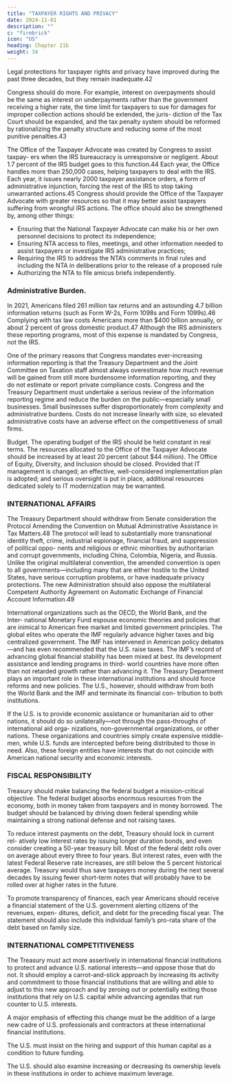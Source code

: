 ```yaml
---
title: "TAXPAYER RIGHTS AND PRIVACY"
date: 2024-11-01
description: ""
c: "firebrick"
icon: "US"
heading: Chapter 21b
weight: 34
---
```



Legal protections for taxpayer rights and privacy have improved during the past three decades, but they remain inadequate.42 

Congress should do more. For example, interest on overpayments should be the same as interest on underpayments rather than the government receiving a higher rate, the time limit for taxpayers to sue for damages for improper collection actions should be extended, the juris- diction of the Tax Court should be expanded, and the tax penalty system should be reformed by rationalizing the penalty structure and reducing some of the most punitive penalties.43

The Office of the Taxpayer Advocate was created by Congress to assist taxpay- ers when the IRS bureaucracy is unresponsive or negligent. About 1.7 percent of the IRS budget goes to this function.44 Each year, the Office handles more than 250,000 cases, helping taxpayers to deal with the IRS. Each year, it issues nearly 2000 taxpayer assistance orders, a form of administrative injunction, forcing the rest of the IRS to stop taking unwarranted actions.45 Congress should provide the Office of the Taxpayer Advocate with greater resources so that it may better assist taxpayers suffering from wrongful IRS actions. The office should also be strengthened by, among other things:

- Ensuring that the National Taxpayer Advocate can make his or her own personnel decisions to protect its independence;
- Ensuring NTA access to files, meetings, and other information needed to assist taxpayers or investigate IRS administrative practices;
- Requiring the IRS to address the NTA’s comments in final rules and including the NTA in deliberations prior to the release of a proposed rule
- Authorizing the NTA to file amicus briefs independently.

### Administrative Burden.

In 2021, Americans filed 261 million tax returns and an astounding 4.7 billion information returns (such as Form W-2s, Form 1098s
and Form 1099s).46 Complying with tax law costs Americans more than $400 billion annually, or about 2 percent of gross domestic product.47 Although the IRS administers these reporting programs, most of this expense is mandated by Congress, not the IRS.

One of the primary reasons that Congress mandates ever-increasing information reporting is that the Treasury Department and the Joint Committee on Taxation staff almost always overestimate how much revenue will be gained from
still more burdensome information reporting, and they do not estimate or report
private compliance costs. Congress and the Treasury Department must undertake
a serious review of the information reporting regime and reduce the burden on the
public—especially small businesses. Small businesses suffer disproportionately
from complexity and administrative burdens. Costs do not increase linearly with
size, so elevated administrative costs have an adverse effect on the competitiveness
of small firms.

Budget. The operating budget of the IRS should be held constant in real terms.
The resources allocated to the Office of the Taxpayer Advocate should be increased
by at least 20 percent (about $44 million). The Office of Equity, Diversity, and
Inclusion should be closed. Provided that IT management is changed; an effective,
well-considered implementation plan is adopted; and serious oversight is put in
place, additional resources dedicated solely to IT modernization may be warranted.


### INTERNATIONAL AFFAIRS

The Treasury Department should withdraw from Senate consideration the
Protocol Amending the Convention on Mutual Administrative Assistance in Tax
Matters.48 The protocol will lead to substantially more transnational identity theft,
crime, industrial espionage, financial fraud, and suppression of political oppo-
nents and religious or ethnic minorities by authoritarian and corrupt governments,
including China, Colombia, Nigeria, and Russia. Unlike the original multilateral
convention, the amended convention is open to all governments—including many
that are either hostile to the United States, have serious corruption problems, or
have inadequate privacy protections. The new Administration should also oppose
the multilateral Competent Authority Agreement on Automatic Exchange of
Financial Account Information.49

International organizations such as the OECD, the World Bank, and the Inter-
national Monetary Fund espouse economic theories and policies that are inimical
to American free market and limited government principles. The global elites who
operate the IMF regularly advance higher taxes and big centralized government.
The IMF has intervened in American policy debates—and has even recommended
that the U.S. raise taxes. The IMF’s record of advancing global financial stability
has been mixed at best. Its development assistance and lending programs in third-
world countries have more often than not retarded growth rather than advancing it.
The Treasury Department plays an important role in these international
institutions and should force reforms and new policies. The U.S., however, should
withdraw from both the World Bank and the IMF and terminate its financial con-
tribution to both institutions.

If the U.S. is to provide economic assistance or humanitarian aid to other nations,
it should do so unilaterally—not through the pass-throughs of international aid orga-
nizations, non-governmental organizations, or other nations. These organizations
and countries simply create expensive middle-men, while U.S. funds are intercepted
before being distributed to those in need. Also, these foreign entities have interests
that do not coincide with American national security and economic interests.


### FISCAL RESPONSIBILITY

Treasury should make balancing the federal budget a mission-critical objective.
The federal budget absorbs enormous resources from the economy, both in money
taken from taxpayers and in money borrowed. The budget should be balanced by
driving down federal spending while maintaining a strong national defense and
not raising taxes.

To reduce interest payments on the debt, Treasury should lock in current rel- atively low interest rates by issuing longer duration bonds, and even consider creating a 50-year treasury bill. Most of the federal debt rolls over on average about every three to four years. But interest rates, even with the latest Federal Reserve rate increases, are still below the 5 percent historical average. Treasury would thus save taxpayers money during the next several decades by issuing fewer short-term notes that will probably have to be rolled over at higher rates in the future.

To promote transparency of finances, each year Americans should receive a
financial statement of the U.S. government alerting citizens of the revenues, expen-
ditures, deficit, and debt for the preceding fiscal year. The statement should also
include this individual family’s pro-rata share of the debt based on family size.


### INTERNATIONAL COMPETITIVENESS

The Treasury must act more assertively in international financial institutions to
protect and advance U.S. national interests—and oppose those that do not. It should
employ a carrot-and-stick approach by increasing its activity and commitment to
those financial institutions that are willing and able to adjust to this new approach
and by zeroing out or potentially exiting those institutions that rely on U.S. capital
while advancing agendas that run counter to U.S. interests.

A major emphasis of effecting this change must be the addition of a large
new cadre of U.S. professionals and contractors at these international
financial institutions.

The U.S. must insist on the hiring and support of this human capital as a
condition to future funding.


The U.S. should also examine increasing or decreasing its ownership levels
in these institutions in order to achieve maximum leverage.
